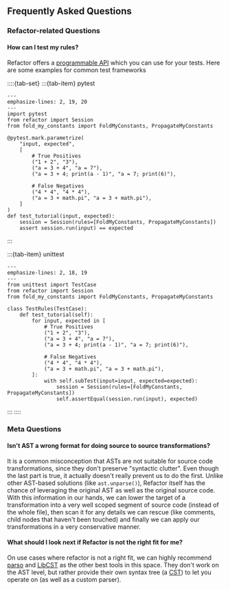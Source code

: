 ## Frequently Asked Questions

### Refactor-related Questions

#### How can I test my rules?

Refactor offers a [programmable API](tutorials/programmatic-api.md) which you
can use for your tests. Here are some examples for common test frameworks

::::{tab-set}
:::{tab-item} pytest

```{code-block} python
---
emphasize-lines: 2, 19, 20
---
import pytest
from refactor import Session
from fold_my_constants import FoldMyConstants, PropagateMyConstants

@pytest.mark.parametrize(
    "input, expected",
    [
        # True Positives
        ("1 + 2", "3"),
        ("a = 3 + 4", "a = 7"),
        ("a = 3 + 4; print(a - 1)", "a = 7; print(6)"),

        # False Negatives
        ("4 * 4", "4 * 4"),
        ("a = 3 + math.pi", "a = 3 + math.pi"),
    ]
)
def test_tutorial(input, expected):
    session = Session(rules=[FoldMyConstants, PropagateMyConstants])
    assert session.run(input) == expected
```

:::

:::{tab-item} unittest

```{code-block} python
---
emphasize-lines: 2, 18, 19
---
from unittest import TestCase
from refactor import Session
from fold_my_constants import FoldMyConstants, PropagateMyConstants

class TestRules(TestCase):
    def test_tutorial(self):
        for input, expected in [
            # True Positives
            ("1 + 2", "3"),
            ("a = 3 + 4", "a = 7"),
            ("a = 3 + 4; print(a - 1)", "a = 7; print(6)"),

            # False Negatives
            ("4 * 4", "4 * 4"),
            ("a = 3 + math.pi", "a = 3 + math.pi"),
        ]:
            with self.subTest(input=input, expected=expected):
                session = Session(rules=[FoldMyConstants, PropagateMyConstants])
                self.assertEqual(session.run(input), expected)
```

:::
::::

### Meta Questions

#### Isn't AST a wrong format for doing source to source transformations?

It is a common misconception that ASTs are not suitable for source code transformations, since they
don't preserve "syntactic clutter". Even though the last part is true, it actually doesn't really prevent
us to do the first. Unlike other AST-based solutions (like `ast.unparse()`), Refactor itself has the chance of
leveraging the original AST as well as the original source code. With this information in our hands, we can
lower the target of a transformation into a very well scoped segment of source code (instead of the whole
file), then scan it for any details we can rescue (like comments, child nodes that haven't been touched)
and finally we can apply our transformations in a very conservative manner.

#### What should I look next if Refactor is not the right fit for me?

On use cases where refactor is not a right fit, we can highly recommend [parso](https://github.com/davidhalter/parso)
and [LibCST](https://github.com/Instagram/LibCST) as the other best tools in this space. They don't work on the AST level,
but rather provide their own syntax tree (a [CST]) to let you operate on (as well as a custom parser).

[cst]: https://eli.thegreenplace.net/2009/02/16/abstract-vs-concrete-syntax-trees/

